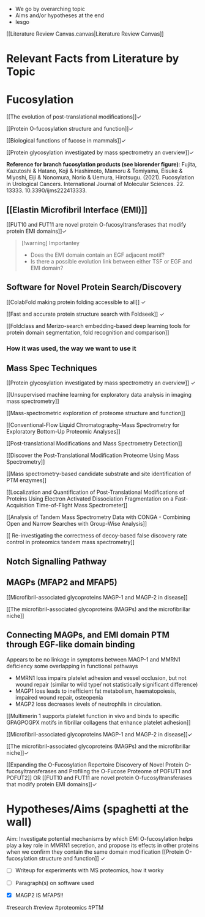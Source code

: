  - We go by overarching topic
- Aims and/or hypotheses at the end
- lesgo

[[Literature Review Canvas.canvas|Literature Review Canvas]]
# Relevant Facts from Literature by Topic

# Fucosylation

[[The evolution of post-translational modifications]]$\checkmark$ 

[[Protein O-fucosylation structure and function]]$\checkmark$ 

[[Biological functions of fucose in mammals]]$\checkmark$ 

[[Protein glycosylation investigated by mass spectrometry an overview]]$\checkmark$ 

**Reference for branch fucosylation products (see biorender figure)**: Fujita, Kazutoshi & Hatano, Koji & Hashimoto, Mamoru & Tomiyama, Eisuke & Miyoshi, Eiji & Nonomura, Norio & Uemura, Hirotsugu. (2021). Fucosylation in Urological Cancers. International Journal of Molecular Sciences. 22. 13333. 10.3390/ijms222413333. 

## [[Elastin Microfibril Interface (EMI)]]

[[FUT10 and FUT11 are novel protein O-fucosyltransferases that modify protein EMI domains]]$\checkmark$ 

> [!warning] Importantey
> - Does the EMI domain contain an EGF adjacent motif? 
> - Is there a possible evolution link between either TSF or EGF and EMI domain?





## Software for Novel Protein Search/Discovery

[[ColabFold making protein folding accessible to all]] $\checkmark$ 

[[Fast and accurate protein structure search with Foldseek]] $\checkmark$ 

[[Foldclass and Merizo-search embedding-based deep learning tools for protein domain segmentation, fold recognition and comparison]]
### How it was used, the way we want to use it

## Mass Spec Techniques

[[Protein glycosylation investigated by mass spectrometry an overview]] $\checkmark$ 

[[Unsupervised machine learning for exploratory data analysis in imaging mass spectrometry]]

[[Mass-spectrometric exploration of proteome structure and function]]

[[Conventional-Flow Liquid Chromatography–Mass Spectrometry for Exploratory Bottom-Up Proteomic Analyses]]

[[Post-translational Modifications and Mass Spectrometry Detection]]

[[Discover the Post-Translational Modification Proteome Using Mass Spectrometry]]

[[Mass spectrometry-based candidate substrate and site identification of PTM enzymes]]

[[Localization and Quantification of Post-Translational Modifications of Proteins Using Electron Activated Dissociation Fragmentation on a Fast-Acquisition Time-of-Flight Mass Spectrometer]]

[[Analysis of Tandem Mass Spectrometry Data with CONGA - Combining Open and Narrow Searches with Group-Wise Analysis]]

[[ Re-investigating the correctness of decoy-based false discovery rate control in proteomics tandem mass spectrometry]]

## Notch Signalling Pathway


## MAGPs (MFAP2 and MFAP5)

[[Microfibril-associated glycoproteins MAGP-1 and MAGP-2 in disease]]

[[The microfibril-associated glycoproteins (MAGPs) and the microfibrillar niche]]

## Connecting MAGPs, and EMI domain PTM through EGF-like domain binding

Appears to be no linkage in symptoms between MAGP-1 and MMRN1 deficiency some overlapping in functional pathways
- MMRN1 loss impairs platelet adhesion and vessel occlusion, but not wound repair (similar to wild type/ not statistically significant difference)
- MAGP1 loss leads to inefficient fat metabolism, haematopoiesis, impaired wound repair, osteopenia
- MAGP2 loss decreases levels of neutrophils in circulation. 

[[Multimerin 1 supports platelet function in vivo and binds to specific GPAGPOGPX motifs in fibrillar collagens that enhance platelet adhesion]]

[[Microfibril-associated glycoproteins MAGP-1 and MAGP-2 in disease]]$\checkmark$ 

[[The microfibril-associated glycoproteins (MAGPs) and the microfibrillar niche]]$\checkmark$ 

[[Expanding the O-Fucosylation Repertoire Discovery of Novel Protein O-fucosyltransferases and Profiling the O-Fucose Proteome of POFUT1 and POFUT2]] OR
[[FUT10 and FUT11 are novel protein O-fucosyltransferases that modify protein EMI domains]]$\checkmark$ 

# Hypotheses/Aims (spaghetti at the wall)

Aim: Investigate potential mechanisms by which EMI O-fucosylation helps play a key role in MMRN1 secretion, and propose its effects in other proteins when we confirm they contain the same domain modification
[[Protein O-fucosylation structure and function]] $\checkmark$ 

- [ ] Writeup for experiments with MS proteomics, how it worky
- [ ] Paragraph(s) on software used
- [x] MAGP2 IS MFAP5!!



#research #review #proteomics #PTM 
